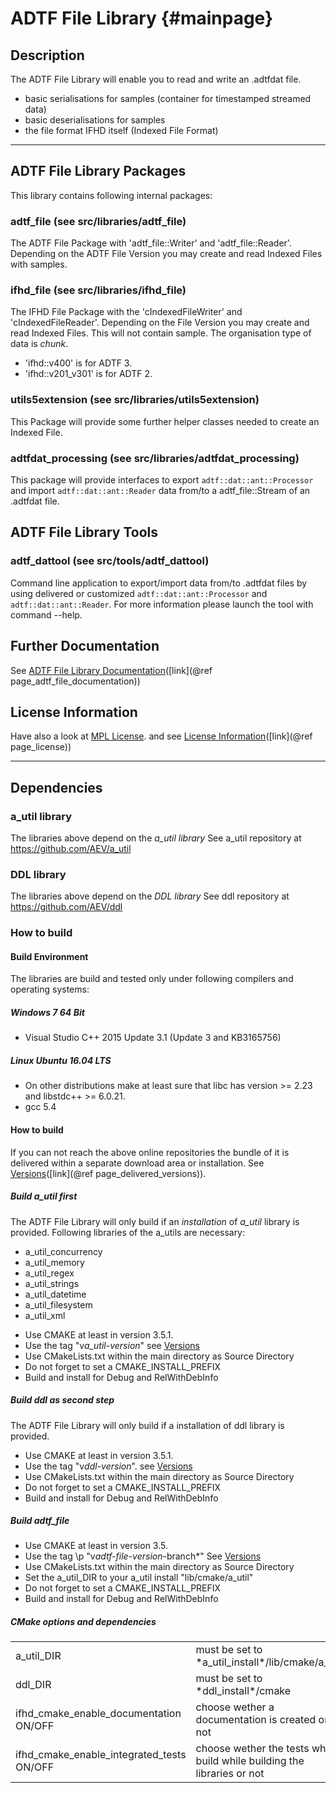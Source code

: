 ADTF File Library      {#mainpage}
=================

## Description

The ADTF File Library will enable you to read and write an .adtfdat file.

* basic serialisations for samples (container for timestamped streamed data)
* basic deserialisations for samples
* the file format IFHD itself (Indexed File Format)

_____________________
 
## ADTF File Library Packages
 
This library contains following internal packages: 
 
### adtf_file (see src/libraries/adtf_file)
 
The ADTF File Package with 'adtf_file::Writer' and 'adtf_file::Reader'. Depending on the ADTF File Version you 
may create and read Indexed Files with samples.
  
### ifhd_file (see src/libraries/ifhd_file)

The IFHD File Package with the 'cIndexedFileWriter' and 'cIndexedFileReader'. Depending on the File Version you 
may create and read Indexed Files. This will not contain sample. The organisation type of data is *chunk*.
 
* 'ifhd::v400' is for ADTF 3.
* 'ifhd::v201_v301' is for ADTF 2.
 
### utils5extension (see src/libraries/utils5extension)

This Package will provide some further helper classes needed to create an Indexed File.

### adtfdat_processing (see src/libraries/adtfdat_processing)

This package will provide interfaces to export `adtf::dat::ant::Processor` and 
import `adtf::dat::ant::Reader` data from/to a adtf_file::Stream of an .adtfdat file.

## ADTF File Library Tools

### adtf_dattool (see src/tools/adtf_dattool)

Command line application to export/import data from/to .adtfdat files by using delivered or 
customized `adtf::dat::ant::Processor` and `adtf::dat::ant::Reader`. 
For more information please launch the tool with command --help.

## Further Documentation

See [ADTF File Library Documentation](./doc/input/adtf_file_documentation.md)([link](@ref page_adtf_file_documentation))

## License Information
 
Have also a look at [MPL License](./doc/license/MPL2.0.txt).
and see [License Information](./doc/input/used_licenses.md)([link](@ref page_license))

________________________

## Dependencies

### a_util library
 
The libraries above depend on the *a_util library* 
See a_util repository at https://github.com/AEV/a_util

### DDL library

The libraries above depend on the *DDL library* 
See ddl repository at https://github.com/AEV/ddl
 
### How to build

#### Build Environment
 
The libraries are build and tested only under following compilers and operating systems: 

##### Windows 7 64 Bit

* Visual Studio C++ 2015 Update 3.1 (Update 3 and KB3165756)
 
##### Linux Ubuntu 16.04 LTS

* On other distributions make at least sure that libc has version >= 2.23 and libstdc++ >= 6.0.21.
* gcc 5.4 
 
#### How to build
 
If you can not reach the above online repositories the bundle of it is delivered within a separate download area or installation. 
See [Versions](./doc/input/page_delivered_versions.md)([link](@ref page_delivered_versions)).

##### Build a_util first
 
The ADTF File Library will only build if an *installation* of *a_util* library is provided.
Following libraries of the a_utils are necessary:
* a_util_concurrency
* a_util_memory
* a_util_regex
* a_util_strings
* a_util_datetime
* a_util_filesystem
* a_util_xml
 
- Use CMAKE at least in version 3.5.1.  
- Use the tag  "v*a_util-version*" see [Versions](./doc/input/page_delivered_versions.md)
- Use CMakeLists.txt within the main directory as Source Directory
- Do not forget to set a CMAKE_INSTALL_PREFIX 
- Build and install for Debug and RelWithDebInfo

##### Build ddl as second step
 
The ADTF File Library will only build if a installation of ddl library is provided.
 
- Use CMAKE at least in version 3.5.1.  
- Use the tag "v*ddl-version*". see [Versions](./doc/input/page_delivered_versions.md)
- Use CMakeLists.txt within the main directory as Source Directory
- Do not forget to set a CMAKE_INSTALL_PREFIX 
- Build and install for Debug and RelWithDebInfo
 
##### Build adtf_file
 
- Use CMAKE at least in version 3.5.  
- Use the tag \p "v*adtf-file-version*-branch*" See [Versions](./doc/input/page_delivered_versions.md)
- Use CMakeLists.txt within the main directory as Source Directory
- Set the a_util_DIR to your a_util install "lib/cmake/a_util"
- Do not forget to set a CMAKE_INSTALL_PREFIX 
- Build and install for Debug and RelWithDebInfo

##### CMake options and dependencies

<table>
<tr>
<td>
a_util_DIR
</td>
<td>
must be set to *a_util_install*/lib/cmake/a_util 
</td>
<td>
See a_util repository at https://github.com/AEV/a_util
</td>
</tr>
<tr>
<td>
ddl_DIR
</td>
<td>
must be set to *ddl_install*/cmake
</td>
<td>
See ddl repository at https://github.com/AEV/ddl
</td>
</tr>

<tr>
<td>
ifhd_cmake_enable_documentation ON/OFF 
</td>
<td>
choose wether a documentation is created or not
</td>
<td>
dependency to a valid doxygen executable needed (see http://www.doxygen.nl/)
</td>
</tr>
<tr>
<td>
ifhd_cmake_enable_integrated_tests ON/OFF 
</td>
<td>
choose wether the tests where build while building the libraries or not
</td>
<td>
dependency to a valid gtest package needed (see https://github.com/google/googletest)
</td>
</tr>
</table>
